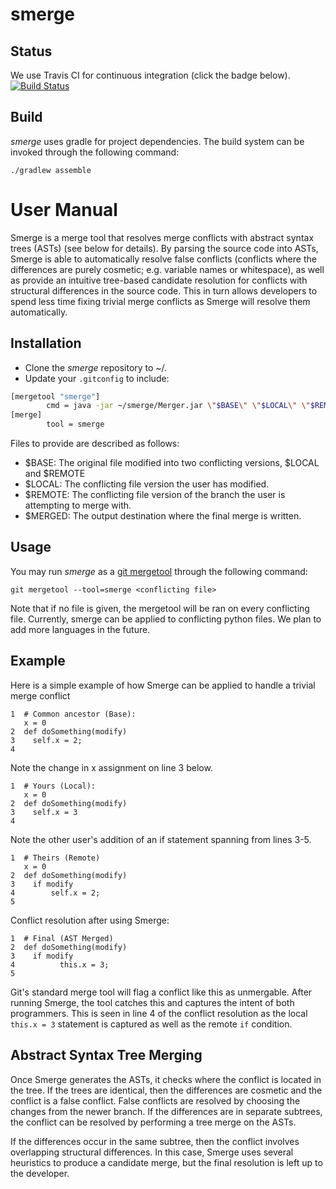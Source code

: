 # smerge
## Status
We use Travis CI for continuous integration (click the badge below). 
[![Build Status](https://travis-ci.org/alvawei/smerge.svg?branch=master)](https://travis-ci.org/alvawei/smerge)

## Build
*smerge* uses gradle for project dependencies. The build system can be invoked through the following command:

```
./gradlew assemble
```

# User Manual
Smerge is a merge tool that resolves merge conflicts with abstract syntax trees (ASTs) (see below for details). By parsing the source code into ASTs, Smerge is able to automatically resolve false conflicts (conflicts where the differences are purely cosmetic; e.g. variable names or whitespace), as well as provide an intuitive tree-based candidate resolution for conflicts with structural differences in the source code. This in turn allows developers to spend less time fixing trivial merge conflicts as Smerge will resolve them automatically.


## Installation
* Clone the *smerge* repository to ~/.
* Update your `.gitconfig` to include: 
```bash
[mergetool "smerge"]
        cmd = java -jar ~/smerge/Merger.jar \"$BASE\" \"$LOCAL\" \"$REMOTE\" \"$MERGED\"
[merge]
        tool = smerge
```
Files to provide are described as follows:

* $BASE: The original file modified into two conflicting versions, $LOCAL and $REMOTE
* $LOCAL: The conflicting file version the user has modified.
* $REMOTE: The conflicting file version of the branch the user is attempting to merge with.
* $MERGED: The output destination where the final merge is written.


## Usage
You may run *smerge* as a [git mergetool](https://git-scm.com/docs/git-mergetool) through the following command:

`git mergetool --tool=smerge <conflicting file>`

Note that if no file is given, the mergetool will be ran on every conflicting file. Currently, smerge can be applied to conflicting python files. We plan to add more languages in the future.

## Example

Here is a simple example of how Smerge can be applied to handle a trivial merge conflict
```
1  # Common ancestor (Base):
   x = 0
2  def doSomething(modify)
3    self.x = 2;
4  
```

Note the change in x assignment on line 3 below.
```
1  # Yours (Local):
   x = 0
2  def doSomething(modify)
3    self.x = 3
4  
```

Note the other user's addition of an if statement spanning from lines 3-5.
```
1  # Theirs (Remote)
   x = 0
2  def doSomething(modify)
3    if modify
4        self.x = 2;
5    
```

Conflict resolution after using Smerge:
```
1  # Final (AST Merged)
2  def doSomething(modify)
3    if modify
4          this.x = 3;
5    
```
Git's standard merge tool will flag a conflict like this as unmergable. After running Smerge, the tool catches this and captures the intent of both programmers. This is seen in line 4 of the conflict resolution as the local `this.x = 3` statement is captured as well as the remote `if` condition.


## Abstract Syntax Tree Merging
Once Smerge generates the ASTs, it checks where the conflict is located in the tree. If the trees are identical, then the differences are cosmetic and the conflict is a false conflict. False conflicts are resolved by choosing the changes from the newer branch. If the differences are in separate subtrees, the conflict can be resolved by performing a tree merge on the ASTs.

If the differences occur in the same subtree, then the conflict involves overlapping structural differences. In this case, Smerge uses several heuristics to produce a candidate merge, but the final resolution is left up to the developer.
